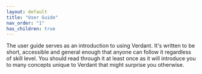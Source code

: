 ```yaml
---
layout: default
title: "User Guide"
nav_order: "1"
has_children: true
---
```


The user guide serves as an introduction to using Verdant. It's written to be short, accessible and general enough that anyone can follow it regardless of skill level. You should read through it at least once as it will introduce you to many concepts unique to Verdant that might surprise you otherwise.